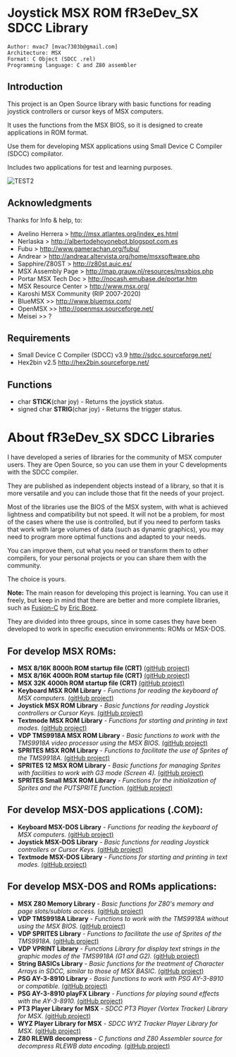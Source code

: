 # Joystick MSX ROM fR3eDev_SX SDCC Library

```
Author: mvac7 [mvac7303b@gmail.com]
Architecture: MSX
Format: C Object (SDCC .rel)
Programming language: C and Z80 assembler
```



## Introduction

This project is an Open Source library with basic functions for reading joystick controllers or cursor keys of MSX computers.

It uses the functions from the MSX BIOS, so it is designed to create applications in ROM format.
  
Use them for developing MSX applications using Small Device C Compiler (SDCC) compilator.

Includes two applications for test and learning purposes.

![TEST2](https://user-images.githubusercontent.com/5410950/101158049-63c0b780-362b-11eb-9f41-49ba2e8ceb13.png)


## Acknowledgments
  
Thanks for Info & help, to:

* Avelino Herrera > http://msx.atlantes.org/index_es.html
* Nerlaska > http://albertodehoyonebot.blogspot.com.es
* Fubu > http://www.gamerachan.org/fubu/
* Andrear > http://andrear.altervista.org/home/msxsoftware.php
* Sapphire/Z80ST > http://z80st.auic.es/
* MSX Assembly Page > http://map.grauw.nl/resources/msxbios.php
* Portar MSX Tech Doc > http://nocash.emubase.de/portar.htm
* MSX Resource Center > http://www.msx.org/
* Karoshi MSX Community (RIP 2007-2020)
* BlueMSX >> http://www.bluemsx.com/
* OpenMSX >> http://openmsx.sourceforge.net/
* Meisei  >> ?



## Requirements

* Small Device C Compiler (SDCC) v3.9 http://sdcc.sourceforge.net/
* Hex2bin v2.5 http://hex2bin.sourceforge.net/ 



## Functions

* char **STICK**(char joy) - Returns the joystick status.
* signed char **STRIG**(char joy) - Returns the trigger status.
 
 
# About fR3eDev_SX SDCC Libraries

I have developed a series of libraries for the community of MSX computer users. 
They are Open Source, so you can use them in your C developments with the SDCC compiler.

They are published as independent objects instead of a library, so that it is more versatile and you can include those that fit the needs of your project. 

Most of the libraries use the BIOS of the MSX system, with what is achieved lightness and compatibility but not speed. 
It will not be a problem, for most of the cases where the use is controlled, but if you need to perform tasks that work with large volumes of data (such as dynamic graphics), you may need to program more optimal functions and adapted to your needs.

You can improve them, cut what you need or transform them to other compilers, for your personal projects or you can share them with the community. 

The choice is yours.

**Note:** The main reason for developing this project is learning. 
You can use it freely, but keep in mind that there are better and more complete libraries, such as [Fusion-C](https://github.com/ericb59/Fusion-C-v1.2) by [Eric Boez](https://github.com/ericb59). 

They are divided into three groups, since in some cases they have been developed to work in specific execution environments: ROMs or MSX-DOS.

## For develop MSX ROMs:

- **MSX 8/16K 8000h ROM startup file (CRT)** [(gitHub project)](https://github.com/mvac7/SDCC_startup_MSX816kROM8000)
- **MSX 8/16K 4000h ROM startup file (CRT)** [(gitHub project)](https://github.com/mvac7/SDCC_startup_MSX816kROM4000)
- **MSX 32K 4000h ROM startup file (CRT)** [(gitHub project)](https://github.com/mvac7/SDCC_startup_MSX32kROM4000)
- **Keyboard MSX ROM Library** - _Functions for reading the keyboard of MSX computers._ [(gitHub project)](https://github.com/mvac7/SDCC_KEYBOARD_MSXROM_Lib)
- **Joystick MSX ROM Library** - _Basic functions for reading Joystick controllers or Cursor Keys._ [(gitHub project)](https://github.com/mvac7/SDCC_JOYSTICK_MSXROM_Lib)
- **Textmode MSX ROM Library** - _Functions for starting and printing in text modes._ [(gitHub project)](https://github.com/mvac7/SDCC_TEXTMODE_MSXROM_Lib)
- **VDP TMS9918A MSX ROM Library** - _Basic functions to work with the TMS9918A video processor using the MSX BIOS._ [(gitHub project)](https://github.com/mvac7/SDCC_VDP_TMS9918A_MSXROM_Lib)
- **SPRITES MSX ROM Library** - _Functions to facilitate the use of Sprites of the TMS9918A._ [(gitHub project)](https://github.com/mvac7/SDCC_VDP_SPRITES_MSXROM_Lib)
- **SPRITES 12 MSX ROM Library** - _Basic functions for managing Sprites with facilities to work with G3 mode (Screen 4)._ [(gitHub project)](https://github.com/mvac7/SDCC_VDP_SPRITES_12_MSXROM_Lib)
- **SPRITES Small MSX ROM Library** - _Functions for the initialization of Sprites and the PUTSPRITE function._ [(gitHub project)](https://github.com/mvac7/SDCC_VDP_SPRITES_S_MSXROM_Lib)


## For develop MSX-DOS applications (.COM):

- **Keyboard MSX-DOS Library** - _Functions for reading the keyboard of MSX computers._ [(gitHub project)](https://github.com/mvac7/SDCC_KEYBOARD_MSXDOS_Lib)
- **Joystick MSX-DOS Library** - _Basic functions for reading Joystick controllers or Cursor Keys._ [(gitHub project)](https://github.com/mvac7/SDCC_JOYSTICK_MSXDOS_Lib)
- **Textmode MSX-DOS Library** - _Functions for starting and printing in text modes._ [(gitHub project)](https://github.com/mvac7/SDCC_TEXTMODE_MSXDOS_Lib)


## For develop MSX-DOS and ROMs applications:

- **MSX Z80 Memory Library** - _Basic functions for Z80's memory and page slots/sublots access._ [(gitHub project)](https://github.com/mvac7/SDCC_MEMORY_MSX_Lib)
- **VDP TMS9918A Library** - _Functions to work with the TMS9918A without using the MSX BIOS._ [(gitHub project)](https://github.com/mvac7/SDCC_VDP_TMS9918A_Lib) 
- **VDP SPRITES Library** - _Functions to facilitate the use of Sprites of the TMS9918A._ [(gitHub project)](https://github.com/mvac7/SDCC_VDP_SPRITES_Lib)
- **VDP VPRINT Library** - _Functions Library for display text strings in the graphic modes of the TMS9918A (G1 and G2)._ [(gitHub project)](https://github.com/mvac7/SDCC_VDP_VPRINT_Lib)
- **String BASICs Library** - _Basic functions for the treatment of Character Arrays in SDCC, similar to those of MSX BASIC._ [(gitHub project)](https://github.com/mvac7/SDCC_STRING_B_Lib)
- **PSG AY-3-8910 Library** - _Basic functions to work with PSG AY-3-8910 or compatible._ [(gitHub project)](https://github.com/mvac7/SDCC_AY38910_Lib)
- **PSG AY-3-8910 playFX Library** - _Functions for playing sound effects with the AY-3-8910._ [(gitHub project)](https://github.com/mvac7/SDCC_AY38910_playFX_Lib)
- **PT3 Player Library for MSX** - _SDCC PT3 Player (Vortex Tracker) Library for MSX._ [(gitHub project)](https://github.com/mvac7/SDCC_PT3player)
- **WYZ Player Library for MSX** - _SDCC WYZ Tracker Player Library for MSX._ [(gitHub project)](https://github.com/mvac7/SDCC_WYZplayer)
- **Z80 RLEWB decompress** - _C functions and Z80 Assembler source for decompress RLEWB data encoding._ [(gitHub project)](https://github.com/mvac7/Z80_RLEWB)
